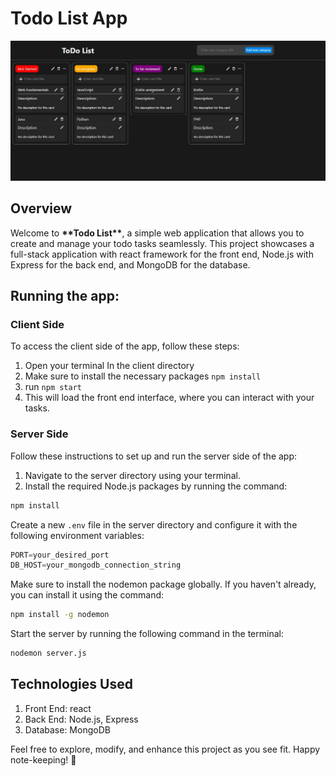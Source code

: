 <h1>Todo List App</h1>

<img src="screenshot.jpg"/>

<h2>Overview</h2>

<p>Welcome to <strong>**Todo List**</strong>, a simple web application that allows you to create and manage your todo tasks seamlessly. This project showcases a full-stack application with react framework for the front end, Node.js with Express for the back end, and MongoDB for the database.</p>


<h2>Running the app:</h2>

<h3>Client Side</h3>

<p>To access the client side of the app, follow these steps:</p>

<ol>
    <li>Open your terminal In the client directory</li>
    <li>Make sure to install the necessary packages <code>npm install</code></li>
    <li>run <code>npm start</code></li>
    <li>This will load the front end interface, where you can interact with your tasks.</li>
</ol>

<h3>Server Side</h3>

<p>Follow these instructions to set up and run the server side of the app:</p>
<ol>
    <li>Navigate to the server directory using your terminal.</li>
    <li>Install the required Node.js packages by running the command:</li>
</ol>

```bash
npm install
```


<p>Create a new <code>.env</code> file in the server directory and configure it with the following environment variables:</p>

```JavaScript
PORT=your_desired_port
DB_HOST=your_mongodb_connection_string
```
<p>Make sure to install the nodemon package globally. If you haven't already, you can install it using the command:</p>

```bash
npm install -g nodemon
```
<p>Start the server by running the following command in the terminal:</p>

```bash
nodemon server.js
```

<h2>Technologies Used</h2>

<ol>
    <li>Front End: react</li>
    <li>Back End: Node.js, Express</li>
    <li>Database: MongoDB</li>
</ol>

<p>Feel free to explore, modify, and enhance this project as you see fit. Happy note-keeping! 📝</p>





